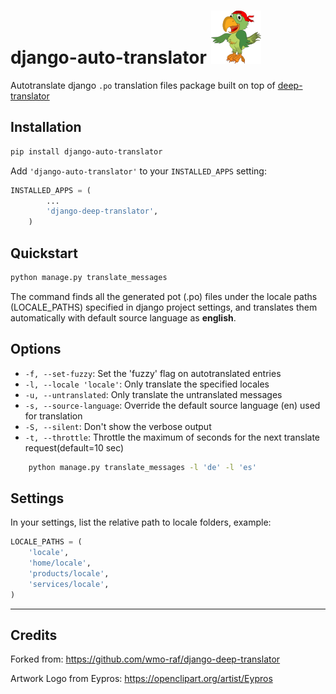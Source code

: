 # django-auto-translator  ![django-deep-translator](img/django-deep-translator.png )

Autotranslate django `.po` translation files package built on top of  [deep-translator](https://pypi.org/project/deep-translator/)



## Installation

```bash
pip install django-auto-translator
```

Add `'django-auto-translator'` to your `INSTALLED_APPS` setting:

```py
INSTALLED_APPS = (
        ...
        'django-deep-translator',
    )

```

## Quickstart

```bash 
python manage.py translate_messages
```

The command finds all the generated pot (.po) files under the locale paths (LOCALE_PATHS) specified in django project settings, and translates them automatically with default source language as **english**.

## Options

- ``-f, --set-fuzzy``: Set the 'fuzzy' flag on autotranslated entries
- ``-l, --locale 'locale'``: Only translate the specified locales
- ``-u, --untranslated``: Only translate the untranslated messages
- ``-s, --source-language``: Override the default source language (en) used for translation
- ``-S, --silent``: Don't show the verbose output
- ``-t, --throttle``: Throttle the maximum of seconds for the next translate request(default=10 sec)
         


```bash
    python manage.py translate_messages -l 'de' -l 'es'
```

## Settings

In your settings, list the relative path to locale folders, example:

```py
LOCALE_PATHS = (
    'locale',
    'home/locale',
    'products/locale',
    'services/locale',
)
```

---

## Credits

Forked from:  https://github.com/wmo-raf/django-deep-translator

Artwork Logo from Eypros: https://openclipart.org/artist/Eypros 
